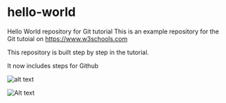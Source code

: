 # hello-world
Hello World repository for Git tutorial
This is an example repository for the Git tutoial on https://www.w3schools.com

This repository is built step by step in the tutorial.

It now includes steps for Github

![alt text]()


<img src="tie_desc.png" alt="Alt text" title="Optional title">
